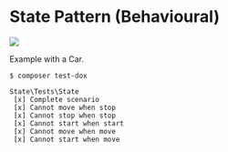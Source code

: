 # State Pattern (Behavioural)

![](https://upload.wikimedia.org/wikipedia/commons/thumb/e/e8/State_Design_Pattern_UML_Class_Diagram.svg/470px-State_Design_Pattern_UML_Class_Diagram.svg.png)

Example with a Car.

```
$ composer test-dox

State\Tests\State
 [x] Complete scenario
 [x] Cannot move when stop
 [x] Cannot stop when stop
 [x] Cannot start when start
 [x] Cannot move when move
 [x] Cannot start when move
 ```
